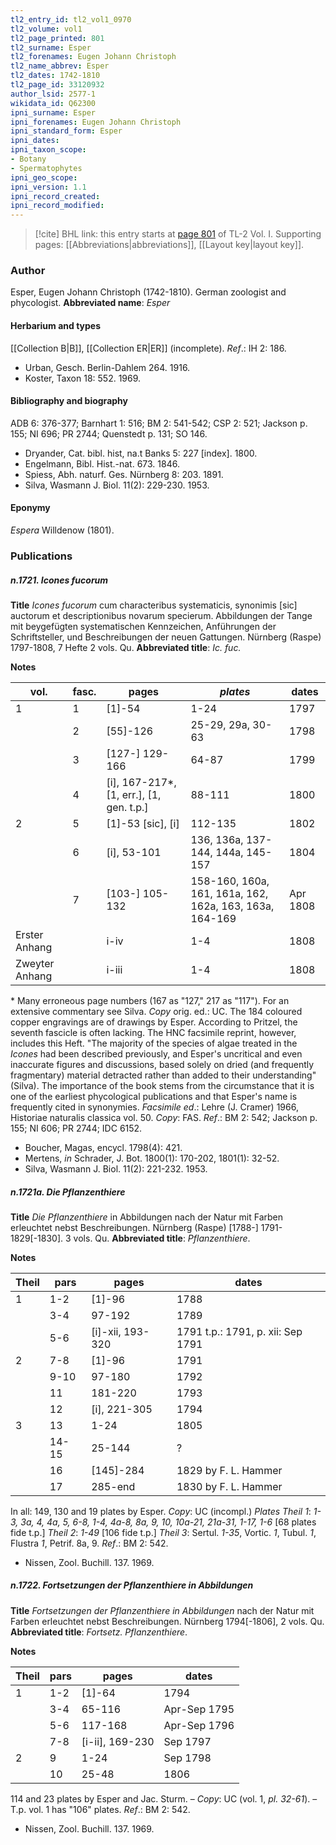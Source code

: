 ```yaml
---
tl2_entry_id: tl2_vol1_0970
tl2_volume: vol1
tl2_page_printed: 801
tl2_surname: Esper
tl2_forenames: Eugen Johann Christoph
tl2_name_abbrev: Esper
tl2_dates: 1742-1810
tl2_page_id: 33120932
author_lsid: 2577-1
wikidata_id: Q62300
ipni_surname: Esper
ipni_forenames: Eugen Johann Christoph
ipni_standard_form: Esper
ipni_dates: 
ipni_taxon_scope: 
- Botany
- Spermatophytes
ipni_geo_scope: 
ipni_version: 1.1
ipni_record_created: 
ipni_record_modified:
---
```



> [!cite] BHL link: this entry starts at [page 801](https://www.biodiversitylibrary.org/page/33120932) of TL-2 Vol. I.
> Supporting pages: [[Abbreviations|abbreviations]], [[Layout key|layout key]].

### Author

Esper, Eugen Johann Christoph (1742-1810). German zoologist and phycologist. 
**Abbreviated name**: *Esper*

#### Herbarium and types

[[Collection B|B]], [[Collection ER|ER]] (incomplete).
*Ref*.: IH 2: 186.
- Urban, Gesch. Berlin-Dahlem 264. 1916.
- Koster, Taxon 18: 552. 1969.

#### Bibliography and biography

ADB 6: 376-377; Barnhart 1: 516; BM 2: 541-542; CSP 2: 521; Jackson p. 155; NI 696; PR 2744; Quenstedt p. 131; SO 146.
- Dryander, Cat. bibl. hist, na.t Banks 5: 227 \[index\]. 1800.
- Engelmann, Bibl. Hist.-nat. 673. 1846.
- Spiess, Abh. naturf. Ges. Nürnberg 8: 203. 1891.
- Silva, Wasmann J. Biol. 11(2): 229-230. 1953.

#### Eponymy

*Espera* Willdenow (1801).

### Publications

##### n.1721. Icones fucorum

**Title**
*Icones fucorum* cum characteribus systematicis, synonimis \[sic\] auctorum et descriptionibus novarum specierum. Abbildungen der Tange mit beygefügten systematischen Kennzeichen, Anführungen der Schriftsteller, und Beschreibungen der neuen Gattungen. Nürnberg (Raspe) 1797-1808, 7 Hefte 2 vols. Qu.
**Abbreviated title**: *Ic. fuc.*

**Notes**

|vol.	|fasc.	|pages	|*plates*	|dates|
|---	|---	|---	|---	|---	|
|1	|1	|\[1\]-54	|1-24	|1797|
|	|2	|\[55\]-126	|25-29, 29a, 30-63	|1798|
|	|3	|\[127-\] 129-166	|64-87	|1799|
|	|4	|\[i\], 167-217\*, \[1, err.\], \[1, gen. t.p.\]	|88-111	|1800|
|2	|5	|\[1\]-53 \[sic\], \[i\]	|112-135	|1802|
|	|6	|\[i\], 53-101	|136, 136a, 137-144, 144a, 145-157	|1804|
|	|7	|\[103-\] 105-132	|158-160, 160a, 161, 161a, 162, 162a, 163, 163a, 164-169	|Apr 1808|
|Erster Anhang	|	|i-iv	|1-4	|1808|
|Zweyter Anhang	|	|i-iii	|1-4	|1808|

\* Many erroneous page numbers (167 as "127," 217 as "117"). For an extensive commentary see Silva. *Copy* orig. ed.: UC.
The 184 coloured copper engravings are of drawings by Esper. According to Pritzel, the seventh fascicle is often lacking. The HNC facsimile reprint, however, includes this Heft.
"The majority of the species of algae treated in the *Icones* had been described previously, and Esper's uncritical and even inaccurate figures and discussions, based solely on dried (and frequently fragmentary) material detracted rather than added to their understanding" (Silva). The importance of the book stems from the circumstance that it is one of the earliest phycological publications and that Esper's name is frequently cited in synonymies.
*Facsimile ed*.: Lehre (J. Cramer) 1966, Historiae naturalis classica vol. 50. *Copy*: FAS.
*Ref*.: BM 2: 542; Jackson p. 155; NI 606; PR 2744; IDC 6152.
- Boucher, Magas, encycl. 1798(4): 421.
- Mertens, *in* Schrader, J. Bot. 1800(1): 170-202, 1801(1): 32-52.
- Silva, Wasmann J. Biol. 11(2): 221-232. 1953.

##### n.1721a. Die Pflanzenthiere

**Title**
*Die Pflanzenthiere* in Abbildungen nach der Natur mit Farben erleuchtet nebst Beschreibungen. Nürnberg (Raspe) \[1788-\] 1791-1829\[-1830\]. 3 vols. Qu.
**Abbreviated title**: *Pflanzenthiere*.

**Notes**

|Theil	|pars	|pages	|dates|
|---	|---	|---	|---	|
|1	|1-2	|\[1\]-96	|1788|
|	|3-4	|97-192	|1789|
|	|5-6	|\[i\]-xii, 193-320	|1791 t.p.: 1791, p. xii: Sep 1791|
|2	|7-8	|\[1\]-96	|1791|
|	|9-10	|97-180	|1792|
|	|11	|181-220	|1793|
|	|12	|\[i\], 221-305	|1794|
|3	|13	|1-24	|1805|
|	|14-15	|25-144	|?|
|	|16	|\[145\]-284	|1829 by F. L. Hammer|
|	|17	|285-end	|1830 by F. L. Hammer|

In all: 149, 130 and 19 plates by Esper. *Copy*: UC (incompl.) *Plates Theil 1*: *1-3, 3a, 4, 4a, 5, 6-8, 1-4, 4a-8, 8a, 9, 10, 10a-21, 21a-31, 1-17, 1-6* \[68 plates fide t.p.\]
*Theil 2*: *1-49* \[106 fide t.p.\]
*Theil 3*: Sertul. *1-35*, Vortic. *1*, Tubul. *1*, Flustra *1*, Petrif. 8a, 9.
*Ref*.: BM 2: 542.
- Nissen, Zool. Buchill. 137. 1969.

##### n.1722. Fortsetzungen der Pflanzenthiere in Abbildungen

**Title**
*Fortsetzungen der Pflanzenthiere in Abbildungen* nach der Natur mit Farben erleuchtet nebst Beschreibungen. Nürnberg 1794\[-1806\], 2 vols. Qu.
**Abbreviated title**: *Fortsetz. Pflanzenthiere*.

**Notes**

|Theil	|pars	|pages	|dates|
|---	|---	|---	|---	|
|1	|1-2	|\[1\]-64	|1794|
|	|3-4	|65-116	|Apr-Sep 1795|
|	|5-6	|117-168	|Apr-Sep 1796|
|	|7-8	|\[i-ii\], 169-230	|Sep 1797|
|2	|9	|1-24	|Sep 1798|
|	|10	|25-48	|1806|

114 and 23 plates by Esper and Jac. Sturm. – *Copy*: UC (vol. 1, *pl. 32-61*). – T.p. vol. 1 has "106" plates.
*Ref*.: BM 2: 542.
- Nissen, Zool. Buchill. 137. 1969.


